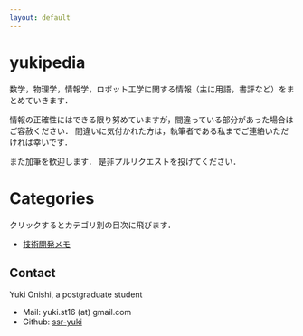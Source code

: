 ```yaml
---
layout: default
---
```


# yukipedia

数学，物理学，情報学，ロボット工学に関する情報（主に用語，書評など）をまとめていきます．

情報の正確性にはできる限り努めていますが，間違っている部分があった場合はご容赦ください．
間違いに気付かれた方は，執筆者である私までご連絡いただければ幸いです．

また加筆を歓迎します．
是非プルリクエストを投げてください．

# Categories

クリックするとカテゴリ別の目次に飛びます．

- [技術開発メモ](c_tech/index)

## Contact
Yuki Onishi, a postgraduate student
- Mail: yuki.st16 (at) gmail.com
- Github: [ssr-yuki](https://github.com/ssr-yuki)
